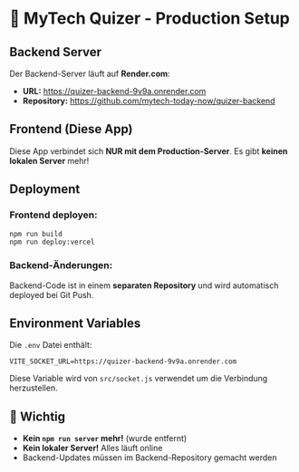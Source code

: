 # 🚀 MyTech Quizer - Production Setup

## Backend Server

Der Backend-Server läuft auf **Render.com**:
- **URL:** https://quizer-backend-9v9a.onrender.com
- **Repository:** https://github.com/mytech-today-now/quizer-backend

## Frontend (Diese App)

Diese App verbindet sich **NUR mit dem Production-Server**.
Es gibt **keinen lokalen Server** mehr!

## Deployment

### Frontend deployen:
```bash
npm run build
npm run deploy:vercel
```

### Backend-Änderungen:
Backend-Code ist in einem **separaten Repository** und wird automatisch deployed bei Git Push.

## Environment Variables

Die `.env` Datei enthält:
```
VITE_SOCKET_URL=https://quizer-backend-9v9a.onrender.com
```

Diese Variable wird von `src/socket.js` verwendet um die Verbindung herzustellen.

## 🎯 Wichtig

- **Kein `npm run server` mehr!** (wurde entfernt)
- **Kein lokaler Server!** Alles läuft online
- Backend-Updates müssen im Backend-Repository gemacht werden
